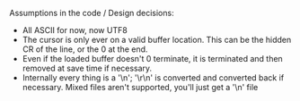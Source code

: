  Assumptions in the code / Design decisions:

 - All ASCII for now, now UTF8
 - The cursor is only ever on a valid buffer location.  This can be the hidden CR of the line, or the 0 at the end.
 - Even if the loaded buffer doesn't 0 terminate, it is terminated and then removed at save time if necessary.
 - Internally every thing is a '\n'; '\r\n' is converted and converted back if necessary.  Mixed files aren't supported, you'll just get a '\n' file